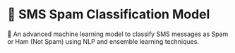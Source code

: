 # 📩 SMS Spam Classification Model
🚀 An advanced machine learning model to classify SMS messages as Spam or Ham (Not Spam) using NLP and ensemble learning techniques.
